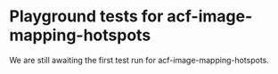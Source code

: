 # Playground tests for acf-image-mapping-hotspots
We are still awaiting the first test run for acf-image-mapping-hotspots.
